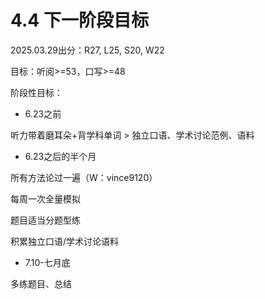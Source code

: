 # 4.4 下一阶段目标

2025.03.29出分：R27, L25, S20, W22

目标：听阅>=53，口写>=48



阶段性目标：

- 6.23之前

听力带着磨耳朵+背学科单词 > 独立口语、学术讨论范例、语料

- 6.23之后的半个月

所有方法论过一遍（W：vince9120）

每周一次全量模拟

题目适当分题型练

积累独立口语/学术讨论语料



- 7.10-七月底

多练题目、总结
